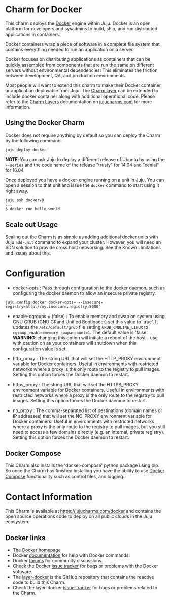 # Charm for Docker

This charm deploys the [Docker](http://docker.com) engine within Juju. Docker 
is an open platform for developers and sysadmins to build, ship, and run 
distributed applications in containers.

Docker containers wrap a piece of software in a complete file system that 
contains everything needed to run an application on a server.

Docker focuses on distributing applications as containers that can be quickly 
assembled from components that are run the same on different servers without 
environmental dependencies. This eliminates the friction between development, 
QA, and production environments.

Most people will want to extend this charm to make their Docker container or 
application deployable from Juju. The 
[Charm layer](https://github.com/juju-solutions/layer-docker) can be extended to
include docker container along with additional operational code. Please refer
to the [Charm Layers](https://jujucharms.com/docs/devel/developer-layers)
documentation on [jujucharms.com](https://jujucharms.com/docs) for more 
information.

## Using the Docker Charm

Docker does not require anything by default so you can deploy the Charm by the 
following command.

```
juju deploy docker
```

**NOTE**: You can ask Juju to deploy a different release of Ubuntu by using the
`--series` and the code name of the release "trusty" for 14.04 and "xenial" for
16.04.

Once deployed you have a docker-engine running on a unit in Juju. You can open
a session to that unit and issue the `docker` command to start using it 
right away.

```
juju ssh docker/0
...
$ docker run hello-world
```

## Scale out Usage

Scaling out the Charm is as simple as adding additional docker units
with Juju `add-unit` command to expand your cluster. However, you will need an
SDN solution to provide cross host networking. See the Known Limitations and 
issues about this.

# Configuration

- docker-opts : Pass through configuration to the docker daemon, such as
configuring the docker daemon to allow an insecure private registry.

```
juju config docker docker-opts='--insecure-registry=http://my.insecure.registry:5000'
```

- enable-cgroups = (false) : To enable memory and swap on system using GNU GRUB 
(GNU GRand Unified Bootloader) set this value to 'true'. It updates the 
`/etc/default/grub` file setting `GRUB_CMDLINE_LINUX` to 
`cgroup_enable=memory swapaccount=1`. The default value is 'false'. 
**WARNING**: changing this option will initiate a reboot of the host - use with
caution on as your containers will shutdown when this configuration value is 
set. 

- http_proxy : The string URL that will set the HTTP_PROXY environment variable
for Docker containers. Useful in environments with restricted networks where a 
proxy is the only route to the registry to pull images. Setting this option 
forces the Docker daemon to restart. 

- https_proxy : The string URL that will set the HTTPS_PROXY environment 
variable for Docker containers. Useful in environments with restricted networks
where a proxy is the only route to the registry to pull images. Setting this
option forces the Docker daemon to restart.

- no_proxy : The comma-separated list of destinations (domain names or IP
addresses) that will set the NO_PROXY environment variable for Docker
containers. Useful in environments with restricted networks where a proxy is
the only route to the registry to pull images, but you still need to access a
few domains directly (e.g. an internal, private registry). Setting this option
forces the Docker daemon to restart.

## Docker Compose

This Charm also installs the 'docker-compose' python package using pip. So
once the Charm has finished installing you have the ability to use [Docker
Compose](https://docs.docker.com/compose/) functionality such as control files,
and logging.

# Contact Information

This Charm is available at <https://jujucharms.com/docker> and contains the 
open source operations code to deploy on all public clouds in the Juju 
ecosystem.

## Docker links

  - The [Docker homepage](https://www.docker.com/)
  - Docker [documentation](https://docs.docker.com/) for help with Docker 
  commands.
  - Docker [forums](https://forums.docker.com/) for community discussions.
  - Check the Docker [issue tracker](https://github.com/docker/docker/issues) 
  for bugs or problems with the Docker software.
  - The [layer-docker](https://github.com/juju-solutions/layer-docker) is
  the GitHub repository that contains the reactive code to build this Charm.
  - Check the layer-docker
  [issue-tracker](https://github.com/juju-solutions/layer-docker/issues) for
  bugs or problems related to the Charm.
